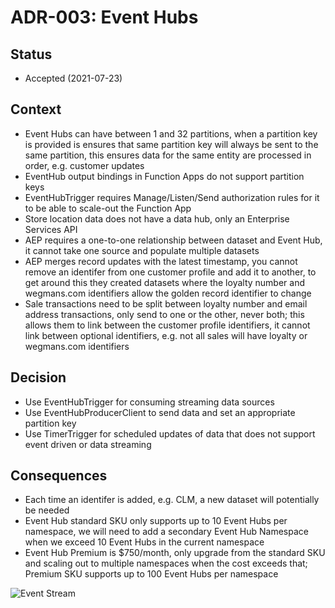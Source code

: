 # ADR-003: Event Hubs

## Status

- Accepted (2021-07-23)

## Context

- Event Hubs can have between 1 and 32 partitions, when a partition key is provided is ensures that same partition key will always be sent to the same partition, this ensures data for the same entity are processed in order, e.g. customer updates
- EventHub output bindings in Function Apps do not support partition keys
- EventHubTrigger requires Manage/Listen/Send authorization rules for it to be able to scale-out the Function App
- Store location data does not have a data hub, only an Enterprise Services API
- AEP requires a one-to-one relationship between dataset and Event Hub, it cannot take one source and populate multiple datasets
- AEP merges record updates with the latest timestamp, you cannot remove an identifer from one customer profile and add it to another, to get around this they created datasets where the loyalty number and wegmans.com identifiers allow the golden record identifier to change
- Sale transactions need to be split between loyalty number and email address transactions, only send to one or the other, never both; this allows them to link between the customer profile identifiers, it cannot link between optional identifiers, e.g. not all sales will have loyalty or wegmans.com identifiers

## Decision

- Use EventHubTrigger for consuming streaming data sources
- Use EventHubProducerClient to send data and set an appropriate partition key
- Use TimerTrigger for scheduled updates of data that does not support event driven or data streaming

## Consequences

- Each time an identifer is added, e.g. CLM, a new dataset will potentially be needed
- Event Hub standard SKU only supports up to 10 Event Hubs per namespace, we will need to add a secondary Event Hub Namespace when we exceed 10 Event Hubs in the current namespace
- Event Hub Premium is $750/month, only upgrade from the standard SKU and scaling out to multiple namespaces when the cost exceeds that; Premium SKU supports up to 100 Event Hubs per namespace

![Event Stream](../event-streams.drawio.png)
